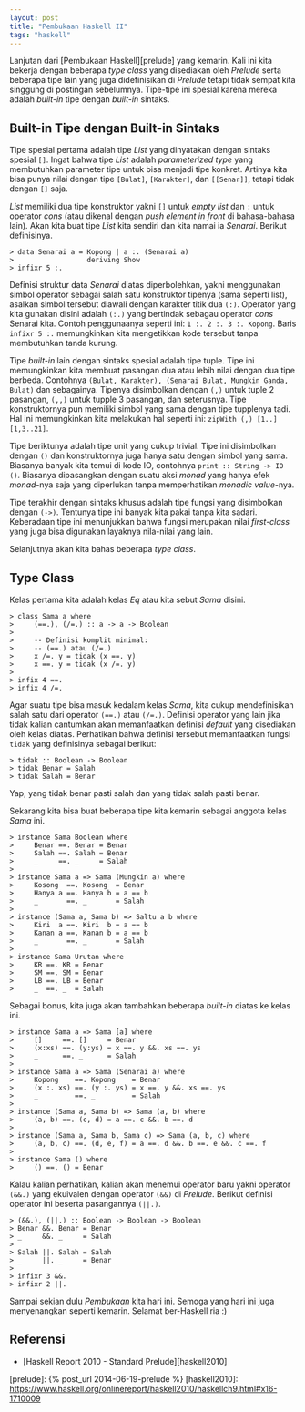 ```yaml
---
layout: post
title: "Pembukaan Haskell II"
tags: "haskell"
---
```


Lanjutan dari [Pembukaan Haskell][prelude] yang kemarin. Kali ini kita
bekerja dengan beberapa *type class* yang disediakan oleh *Prelude* serta
beberapa tipe lain yang juga didefinisikan di *Prelude* tetapi tidak sempat
kita singgung di postingan sebelumnya. Tipe-tipe ini spesial karena mereka
adalah *built-in* tipe dengan *built-in* sintaks.

## Built-in Tipe dengan Built-in Sintaks

Tipe spesial pertama adalah tipe *List* yang dinyatakan dengan sintaks
spesial `[]`. Ingat bahwa tipe *List* adalah *parameterized type* yang
membutuhkan parameter tipe untuk bisa menjadi tipe konkret. Artinya kita
bisa punya nilai dengan tipe `[Bulat]`, `[Karakter]`, dan `[[Senar]]`,
tetapi tidak dengan `[]` saja.

*List* memiliki dua tipe konstruktor yakni `[]` untuk *empty list* dan `:`
untuk operator *cons* (atau dikenal dengan *push element in front* di
bahasa-bahasa lain). Akan kita buat tipe *List* kita sendiri dan kita namai
ia *Senarai*. Berikut definisinya.

    > data Senarai a = Kopong | a :. (Senarai a)
    >                  deriving Show
    > infixr 5 :.

Definisi struktur data *Senarai* diatas diperbolehkan, yakni menggunakan
simbol operator sebagai salah satu konstruktor tipenya (sama seperti list),
asalkan simbol tersebut diawali dengan karakter titik dua `(:)`. Operator
yang kita gunakan disini adalah `(:.)` yang bertindak sebagau operator
*cons* Senarai kita. Contoh penggunaanya seperti ini: `1 :. 2 :. 3 :.
Kopong`. Baris `infixr 5 :.` memungkinkan kita mengetikkan kode tersebut
tanpa membutuhkan tanda kurung.

Tipe *built-in* lain dengan sintaks spesial adalah tipe tuple. Tipe ini
memungkinkan kita membuat pasangan dua atau lebih nilai dengan dua tipe
berbeda. Contohnya `(Bulat, Karakter), (Senarai Bulat, Mungkin Ganda,
Bulat)` dan sebagainya. Tipenya disimbolkan dengan `(,)` untuk tuple 2
pasangan, `(,,)` untuk tupple 3 pasangan, dan seterusnya. Tipe
konstruktornya pun memiliki simbol yang sama dengan tipe tupplenya tadi. Hal
ini memungkinkan kita melakukan hal seperti ini: `zipWith (,) [1..]
[1,3..21]`.

Tipe beriktunya adalah tipe unit yang cukup trivial. Tipe ini disimbolkan
dengan `()` dan konstruktornya juga hanya satu dengan simbol yang sama.
Biasanya banyak kita temui di kode IO, contohnya `print :: String -> IO ()`.
Biasanya dipasangkan dengan suatu aksi *monad* yang hanya efek *monad*-nya
saja yang diperlukan tanpa memperhatikan *monadic value*-nya.

Tipe terakhir dengan sintaks khusus adalah tipe fungsi yang disimbolkan
dengan `(->)`. Tentunya tipe ini banyak kita pakai tanpa kita sadari.
Keberadaan tipe ini menunjukkan bahwa fungsi merupakan nilai *first-class*
yang juga bisa digunakan layaknya nila-nilai yang lain.

Selanjutnya akan kita bahas beberapa *type class*.

## Type Class

Kelas pertama kita adalah kelas *Eq* atau kita sebut *Sama* disini.

    > class Sama a where
    >     (==.), (/=.) :: a -> a -> Boolean
    >
    >     -- Definisi komplit minimal:
    >     -- (==.) atau (/=.)
    >     x /=. y = tidak (x ==. y)
    >     x ==. y = tidak (x /=. y)
    >
    > infix 4 ==.
    > infix 4 /=.

Agar suatu tipe bisa masuk kedalam kelas *Sama*, kita cukup mendefinisikan
salah satu dari operator `(==.)` atau `(/=.)`. Definisi operator yang lain
jika tidak kalian cantumkan akan memanfaatkan definisi *default* yang
disediakan oleh kelas diatas. Perhatikan bahwa definisi tersebut
memanfaatkan fungsi `tidak` yang definisinya sebagai berikut:

    > tidak :: Boolean -> Boolean
    > tidak Benar = Salah
    > tidak Salah = Benar

Yap, yang tidak benar pasti salah dan yang tidak salah pasti benar.

Sekarang kita bisa buat beberapa tipe kita kemarin sebagai anggota kelas
*Sama* ini.

    > instance Sama Boolean where
    >     Benar ==. Benar = Benar
    >     Salah ==. Salah = Benar
    >     _     ==. _     = Salah
    >
    > instance Sama a => Sama (Mungkin a) where
    >     Kosong  ==. Kosong  = Benar
    >     Hanya a ==. Hanya b = a == b
    >     _       ==. _       = Salah
    >
    > instance (Sama a, Sama b) => Saltu a b where
    >     Kiri  a ==. Kiri  b = a == b
    >     Kanan a ==. Kanan b = a == b
    >     _       ==. _       = Salah
    >
    > instance Sama Urutan where
    >     KR ==. KR = Benar
    >     SM ==. SM = Benar
    >     LB ==. LB = Benar
    >     _  ==. _  = Salah

Sebagai bonus, kita juga akan tambahkan beberapa *built-in* diatas ke kelas
ini.

    > instance Sama a => Sama [a] where
    >     []     ==. []     = Benar
    >     (x:xs) ==. (y:ys) = x ==. y &&. xs ==. ys
    >     _      ==. _      = Salah
    >
    > instance Sama a => Sama (Senarai a) where
    >     Kopong    ==. Kopong    = Benar
    >     (x :. xs) ==. (y :. ys) = x ==. y &&. xs ==. ys
    >     _         ==. _         = Salah
    >
    > instance (Sama a, Sama b) => Sama (a, b) where
    >     (a, b) ==. (c, d) = a ==. c &&. b ==. d
    >
    > instance (Sama a, Sama b, Sama c) => Sama (a, b, c) where
    >     (a, b, c) ==. (d, e, f) = a ==. d &&. b ==. e &&. c ==. f
    >
    > instance Sama () where
    >     () ==. () = Benar

Kalau kalian perhatikan, kalian akan menemui operator baru yakni operator
`(&&.)` yang ekuivalen dengan operator `(&&)` di *Prelude*. Berikut definisi
operator ini beserta pasangannya `(||.)`.

    > (&&.), (||.) :: Boolean -> Boolean -> Boolean
    > Benar &&. Benar = Benar
    > _     &&. _     = Salah
    >
    > Salah ||. Salah = Salah
    > _     ||. _     = Benar
    >
    > infixr 3 &&.
    > infixr 2 ||.

Sampai sekian dulu *Pembukaan* kita hari ini. Semoga yang hari ini juga
menyenangkan seperti kemarin. Selamat ber-Haskell ria :)

## Referensi

- [Haskell Report 2010 - Standard Prelude][haskell2010]


[prelude]: {% post_url 2014-06-19-prelude %}
[haskell2010]: https://www.haskell.org/onlinereport/haskell2010/haskellch9.html#x16-1710009
